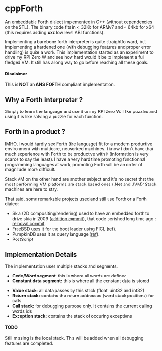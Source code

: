 # cppForth
An embeddable Forth dialect implemented in C++ (without dependencies on the STL). The binary code fits in < 32Kb for ARMv7 and < 64kb for x64 (this requires adding __cxx__ low level ABI functions).

Implementing a barebone forth interpreter is quite straightforward, but implementing a hardened one (with debugging features and proper error handling) is quite a work. This implementation started as an experiment to drive my RPI Zero W and see how hard would it be to implement a full fledged VM. It still has a long way to go before reaching all these goals.

#### Disclaimer
This is <b>NOT</b> an <b>ANS FORTH</b> compliant implementation.

## Why a Forth interpreter ?
Simply to learn the language and use it on my RPI Zero W. I like puzzles and using it is like solving a puzzle for each function.

## Forth in a product ?
IMHO, I would hardly see Forth (the language) fit for a modern productive environment with multicore, networked machines. I know I don't have that much experience with Forth to be productive with it (information is very scarce to say the least).
I have a very hard time promoting functionnal programming languages at work, promoting Forth will be an order of magnitude more difficult.

Stack VM on the other hand are another subject and it's no secret that the most performing VM platforms are stack based ones (.Net and JVM): Stack machines are here to stay.

That said, some remarkable projects used and still use Forth or a Forth dialect:
- Skia (2D compositing/rendering) used to have an embedded forth to drive skia in 2009 ([addition commit](https://github.com/google/skia/commit/f56e295e88f4ed42f4c94c54d5fc544ed0f45f18)), that code perished long time ago : [removal commit](https://github.com/google/skia/commit/acc875f9a27d3d0ece0c1b09bbc249ac69e76bac).
- FreeBSD uses it for the boot loader using FICL ([ref](https://www.freebsd.org/cgi/man.cgi?loader(8))).
- PumpkinDB uses it as query language ([ref](http://pumpkindb.org/doc/)).
- PostScript


## Implementation Details
The implementation uses multiple stacks and segments.

* <b>Code/Word segment:</b> this is where all words are defined
* <b>Constant data segment:</b> this is where all the constant data is stored

- <b>Value stack:</b> all data passes by this stack (float, uint32 and int32)
- <b>Return stack:</b> contains the return addresses (word stack positions) for calls
- <b>Call stack:</b> for debugging purpose only. It contains the current calling words ids
- <b>Exception stack:</b> contains the stack of occuring exceptions

#### TODO
Still missing is the local stack. This will be added when all debugging features are completed.
